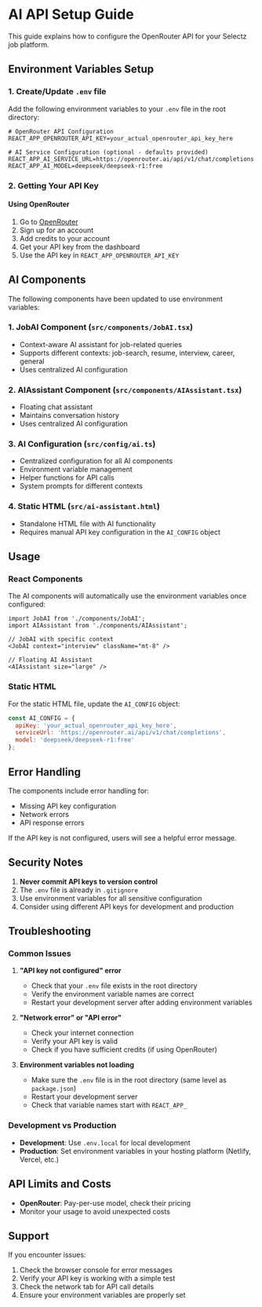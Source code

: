 # AI API Setup Guide

This guide explains how to configure the OpenRouter API for your Selectz job platform.

## Environment Variables Setup

### 1. Create/Update `.env` file

Add the following environment variables to your `.env` file in the root directory:

```env
# OpenRouter API Configuration
REACT_APP_OPENROUTER_API_KEY=your_actual_openrouter_api_key_here

# AI Service Configuration (optional - defaults provided)
REACT_APP_AI_SERVICE_URL=https://openrouter.ai/api/v1/chat/completions
REACT_APP_AI_MODEL=deepseek/deepseek-r1:free
```

### 2. Getting Your API Key

#### Using OpenRouter
1. Go to [OpenRouter](https://openrouter.ai/)
2. Sign up for an account
3. Add credits to your account
4. Get your API key from the dashboard
5. Use the API key in `REACT_APP_OPENROUTER_API_KEY`

## AI Components

The following components have been updated to use environment variables:

### 1. JobAI Component (`src/components/JobAI.tsx`)
- Context-aware AI assistant for job-related queries
- Supports different contexts: job-search, resume, interview, career, general
- Uses centralized AI configuration

### 2. AIAssistant Component (`src/components/AIAssistant.tsx`)
- Floating chat assistant
- Maintains conversation history
- Uses centralized AI configuration

### 3. AI Configuration (`src/config/ai.ts`)
- Centralized configuration for all AI components
- Environment variable management
- Helper functions for API calls
- System prompts for different contexts

### 4. Static HTML (`src/ai-assistant.html`)
- Standalone HTML file with AI functionality
- Requires manual API key configuration in the `AI_CONFIG` object

## Usage

### React Components
The AI components will automatically use the environment variables once configured:

```tsx
import JobAI from './components/JobAI';
import AIAssistant from './components/AIAssistant';

// JobAI with specific context
<JobAI context="interview" className="mt-8" />

// Floating AI Assistant
<AIAssistant size="large" />
```

### Static HTML
For the static HTML file, update the `AI_CONFIG` object:

```javascript
const AI_CONFIG = {
  apiKey: 'your_actual_openrouter_api_key_here',
  serviceUrl: 'https://openrouter.ai/api/v1/chat/completions',
  model: 'deepseek/deepseek-r1:free'
};
```

## Error Handling

The components include error handling for:
- Missing API key configuration
- Network errors
- API response errors

If the API key is not configured, users will see a helpful error message.

## Security Notes

1. **Never commit API keys to version control**
2. The `.env` file is already in `.gitignore`
3. Use environment variables for all sensitive configuration
4. Consider using different API keys for development and production

## Troubleshooting

### Common Issues

1. **"API key not configured" error**
   - Check that your `.env` file exists in the root directory
   - Verify the environment variable names are correct
   - Restart your development server after adding environment variables

2. **"Network error" or "API error"**
   - Check your internet connection
   - Verify your API key is valid
   - Check if you have sufficient credits (if using OpenRouter)

3. **Environment variables not loading**
   - Make sure the `.env` file is in the root directory (same level as `package.json`)
   - Restart your development server
   - Check that variable names start with `REACT_APP_`

### Development vs Production

- **Development**: Use `.env.local` for local development
- **Production**: Set environment variables in your hosting platform (Netlify, Vercel, etc.)

## API Limits and Costs

- **OpenRouter**: Pay-per-use model, check their pricing
- Monitor your usage to avoid unexpected costs

## Support

If you encounter issues:
1. Check the browser console for error messages
2. Verify your API key is working with a simple test
3. Check the network tab for API call details
4. Ensure your environment variables are properly set 